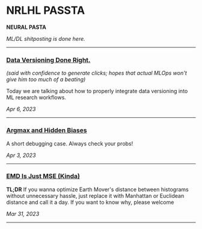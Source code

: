 # **NRLHL PASSTA**

**NEURAL PASTA**

*ML/DL shitposting is done here.*

-----------------------------------

### [Data Versioning Done Right.](data_versioning_pt1/main)

*(said with confidence to generate clicks; hopes that actual MLOps won't give him too much of a beating)*

Today we are talking about how to properly integrate data versioning into ML research workflows.

*Apr 6, 2023*

-----------------------------------

### [Argmax and Hidden Biases](hidden_bias_argmax/main)

A short debugging case. Always check your probs!

*Apr 3, 2023*

-----------------------------------

### [EMD Is Just MSE (Kinda)](emd_study_pt1/main)

**TL;DR** If you wanna optimize Earth Mover's distance between histograms without unnecessary hassle, just replace it with Manhattan or Euclidean distance and call it a day. If you want to know why, please welcome

*Mar 31, 2023*

-----------------------------------
